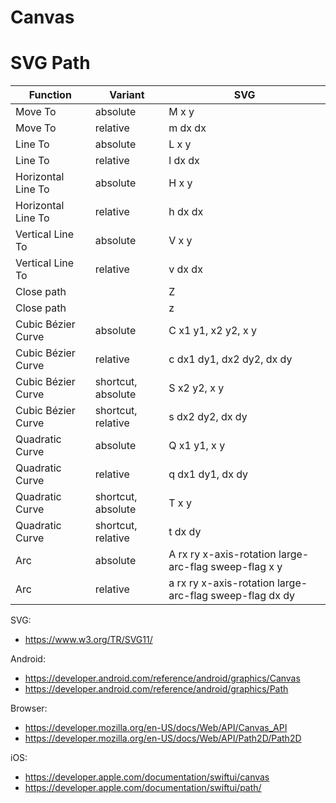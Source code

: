 # Canvas

# SVG Path

| Function           | Variant            | SVG                                                     |
|--------------------|--------------------|---------------------------------------------------------|
| Move To            | absolute           | M x y                                                   | 
| Move To            | relative           | m dx dx                                                 | 
| Line To            | absolute           | L x y                                                   | 
| Line To            | relative           | l dx dx                                                 | 
| Horizontal Line To | absolute           | H x y                                                   |
| Horizontal Line To | relative           | h dx dx                                                 |
| Vertical Line To   | absolute           | V x y                                                   |
| Vertical Line To   | relative           | v dx dx                                                 |
| Close path         |                    | Z                                                       |
| Close path         |                    | z                                                       |
| Cubic Bézier Curve | absolute           | C x1 y1, x2 y2, x y                                     |
| Cubic Bézier Curve | relative           | c dx1 dy1, dx2 dy2, dx dy                               |
| Cubic Bézier Curve | shortcut, absolute | S x2 y2, x y                                            |
| Cubic Bézier Curve | shortcut, relative | s dx2 dy2, dx dy                                        |
| Quadratic Curve    | absolute           | Q x1 y1, x y                                            |
| Quadratic Curve    | relative           | q dx1 dy1, dx dy                                        |
| Quadratic Curve    | shortcut, absolute | T x y                                                   |
| Quadratic Curve    | shortcut, relative | t dx dy                                                 |
| Arc                | absolute           | A rx ry x-axis-rotation large-arc-flag sweep-flag x y   |
| Arc                | relative           | a rx ry x-axis-rotation large-arc-flag sweep-flag dx dy |

SVG:
* https://www.w3.org/TR/SVG11/

Android:
* https://developer.android.com/reference/android/graphics/Canvas
* https://developer.android.com/reference/android/graphics/Path

Browser: 
* https://developer.mozilla.org/en-US/docs/Web/API/Canvas_API
* https://developer.mozilla.org/en-US/docs/Web/API/Path2D/Path2D

iOS: 
* https://developer.apple.com/documentation/swiftui/canvas
* https://developer.apple.com/documentation/swiftui/path/